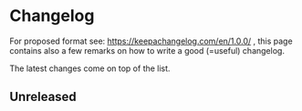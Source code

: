 # Changelog

For proposed format see: https://keepachangelog.com/en/1.0.0/ , this page contains also a few remarks on how to write a good (=useful) changelog.

The latest changes come on top of the list.

## Unreleased

